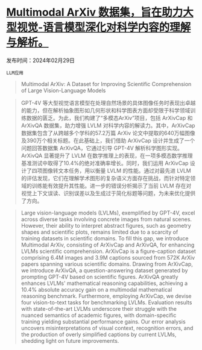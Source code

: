 # [Multimodal ArXiv 数据集，旨在助力大型视觉-语言模型深化对科学内容的理解与解析。](https://arxiv.org/abs/2403.00231)

发布时间：2024年02月29日

`LLM应用`

> Multimodal ArXiv: A Dataset for Improving Scientific Comprehension of Large Vision-Language Models

> GPT-4V 等大型视觉语言模型在处理自然场景的具体图像任务时表现出卓越的能力，但在解析抽象图形如几何形状和科学图表方面却受限于科学领域训练数据的匮乏。为此，我们构建了“多模态ArXiv”项目，包括 ArXivCap 和 ArXivQA 数据集，助力增强 LVLM 对科学内容的解读力。其中，ArXivCap 数据集包含了从跨越多个学科的57.2万篇 ArXiv 论文中提取的640万幅图像及390万个相关标题。在此基础上，我们借助 ArXivCap 设计并生成了一个问题回答数据集 ArXivQA，它通过引导 GPT-4V 解析科学图形实现。ArXivQA 显著提升了 LVLM 在数学推理上的表现，在一项多模态数学推理基准测试中取得了10.4%的绝对准确率增长。同时，我们运用 ArXivCap 设计了四项图像转文本任务，用以衡量 LVLM 的性能。通过对最先进 LVLM 的评估发现，它们在理解学术图形的复杂语义方面存在挑战，而针对特定领域的训练能有效提升其性能。进一步的错误分析揭示了当前 LVLM 存在对视觉上下文误读、识别误差以及生成过于简化标题等问题，为未来优化提供了方向。

> Large vision-language models (LVLMs), exemplified by GPT-4V, excel across diverse tasks involving concrete images from natural scenes. However, their ability to interpret abstract figures, such as geometry shapes and scientific plots, remains limited due to a scarcity of training datasets in scientific domains. To fill this gap, we introduce Multimodal ArXiv, consisting of ArXivCap and ArXivQA, for enhancing LVLMs scientific comprehension. ArXivCap is a figure-caption dataset comprising 6.4M images and 3.9M captions sourced from 572K ArXiv papers spanning various scientific domains. Drawing from ArXivCap, we introduce ArXivQA, a question-answering dataset generated by prompting GPT-4V based on scientific figures. ArXivQA greatly enhances LVLMs' mathematical reasoning capabilities, achieving a 10.4% absolute accuracy gain on a multimodal mathematical reasoning benchmark. Furthermore, employing ArXivCap, we devise four vision-to-text tasks for benchmarking LVLMs. Evaluation results with state-of-the-art LVLMs underscore their struggle with the nuanced semantics of academic figures, with domain-specific training yielding substantial performance gains. Our error analysis uncovers misinterpretations of visual context, recognition errors, and the production of overly simplified captions by current LVLMs, shedding light on future improvements.